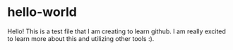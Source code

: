 # hello-world

Hello!  This is a test file that I am creating to learn github.  I am really excited to learn more about this and utilizing other tools :).
